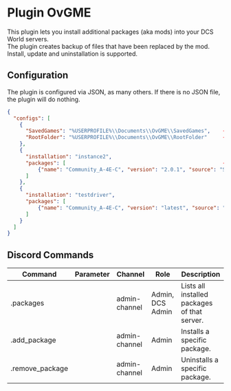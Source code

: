 # Plugin OvGME
This plugin lets you install additional packages (aka mods) into your DCS World servers.</br>
The plugin creates backup of files that have been replaced by the mod. Install, update and uninstallation is supported.

## Configuration
The plugin is configured via JSON, as many others. If there is no JSON file, the plugin will do nothing.

```json
{
  "configs": [
    {
      "SavedGames": "%USERPROFILE%\\Documents\\OvGME\\SavedGames",    -- folder to store plugins that should be installed into Saved Games
      "RootFolder": "%USERPROFILE%\\Documents\\OvGME\\RootFolder"     -- folder to store plugins that should go into the base game directories
    },
    {
      "installation": "instance2",
      "packages": [                                                   -- list of packages to install
          {"name": "Community_A-4E-C", "version": "2.0.1", "source": "SavedGames"}
      ]
    },
    {
      "installation": "testdriver",
      "packages": [
          {"name": "Community_A-4E-C", "version": "latest", "source": "SavedGames"}
      ]
    }
  ]
}
```

## Discord Commands

| Command         | Parameter                | Channel       | Role             | Description                                  |
|-----------------|--------------------------|---------------|------------------|----------------------------------------------|
| .packages       |                          | admin-channel | Admin, DCS Admin | Lists all installed packages of that server. |
| .add_package    |                          | admin-channel | Admin            | Installs a specific package.                 |
| .remove_package |                          | admin-channel | Admin            | Uninstalls a specific package.               |
